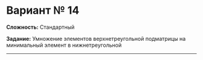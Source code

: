 # Вариант № 14
**Сложность:** Стандартный

**Задание:**  Умножение элементов верхнетреугольной подматрицы на минимальный элемент в нижнетреугольной

---